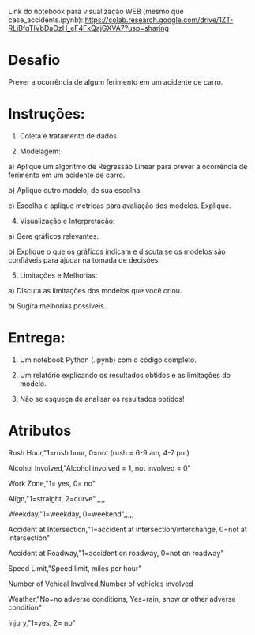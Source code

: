 Link do notebook para visualização WEB (mesmo que case_accidents.ipynb): https://colab.research.google.com/drive/1ZT-RLiBfqTlVbDaOzH_eF4FkQajGXVA7?usp=sharing


# Desafio
Prever a ocorrência de algum ferimento em um acidente de carro.

# Instruções:

1. Coleta e tratamento de dados.

2. Modelagem:

a) Aplique um algoritmo de Regressão Linear para prever a ocorrência de ferimento em um acidente de carro.

b) Aplique outro modelo, de sua escolha.

c) Escolha e aplique métricas para avaliação dos modelos. Explique.

4. Visualização e Interpretação:

a) Gere gráficos relevantes.

b) Explique o que os gráficos indicam e discuta se os modelos são confiáveis para ajudar na tomada de decisões.

5. Limitações e Melhorias:

a) Discuta as limitações dos modelos que você criou.

b) Sugira melhorias possíveis.

# Entrega:

1. Um notebook Python (.ipynb) com o código completo.

2. Um relatório explicando os resultados obtidos e as limitações do modelo.

3. Não se esqueça de analisar os resultados obtidos!

# Atributos

Rush Hour,"1=rush hour, 0=not (rush = 6-9 am, 4-7 pm)

Alcohol Involved,"Alcohol involved = 1, not involved = 0"

Work Zone,"1= yes, 0= no"

Align,"1=straight, 2=curve",,,,,

Weekday,"1=weekday, 0=weekend",,,,,

Accident at Intersection,"1=accident at intersection/interchange, 0=not at intersection"

Accident at Roadway,"1=accident on roadway, 0=not on roadway"

Speed Limit,"Speed limit, miles per hour"

Number of Vehical Involved,Number of vehicles involved

Weather,"No=no adverse conditions, Yes=rain, snow or other adverse condition"

Injury,"1=yes, 2= no"
